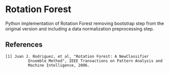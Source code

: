 Rotation Forest
====================

Python implementation of Rotation Forest removing bootstrap step from the original version and including a data normalization preprocessing step.

References
----------
```
[1] Juan J. Rodriguez, et al, "Rotation Forest: A NewClassifier 
          Ensemble Method", IEEE Transactions on Pattern Analysis and
          Machine Intelligence, 2006.
```
